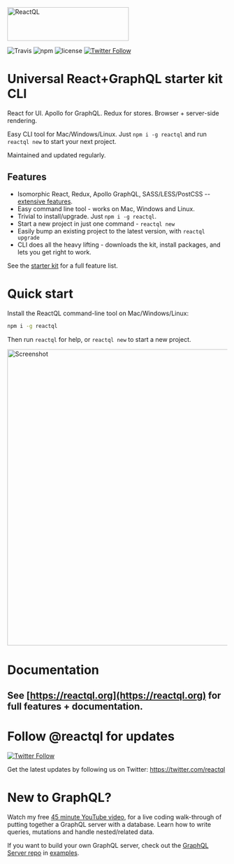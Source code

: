 <img src="https://reactql.org/reactql/logo.svg" alt="ReactQL" width="278" height="77" />

![Travis](https://api.travis-ci.org/reactql/cli.svg?branch=master) ![npm](https://img.shields.io/npm/dt/reactql.svg?style=flat-square) ![license](https://img.shields.io/github/license/reactql/cli.svg?style=flat-square) [![Twitter Follow](https://img.shields.io/twitter/follow/reactql.svg?style=social&label=Follow)](https://twitter.com/reactql)

# Universal React+GraphQL starter kit CLI

React for UI. Apollo for GraphQL. Redux for stores. Browser + server-side rendering.

Easy CLI tool for Mac/Windows/Linux. Just `npm i -g reactql` and run `reactql new` to start your next project.

Maintained and updated regularly.

## Features

* Isomorphic React, Redux, Apollo GraphQL, SASS/LESS/PostCSS -- [extensive features](https://github.com/reactql/kit).
* Easy command line tool - works on Mac, Windows and Linux.
* Trivial to install/upgrade. Just `npm i -g reactql`.
* Start a new project in just one command - `reactql new`
* Easily bump an existing project to the latest version, with `reactql upgrade`
* CLI does all the heavy lifting - downloads the kit, install packages, and lets you get right to work.

See the [starter kit](https://github.com/reactql/kit) for a full feature list.

# Quick start

Install the ReactQL command-line tool on Mac/Windows/Linux:

```bash
npm i -g reactql
```

Then run `reactql` for help, or `reactql new` to start a new project.

<img src="https://reactql.org/reactql/screenshot.png" alt="Screenshot" width="570" height="678" />

# Documentation

## See **[https://reactql.org](https://reactql.org)** for full features + documentation.

# Follow @reactql for updates

[![Twitter Follow](https://img.shields.io/twitter/follow/reactql.svg?style=social&label=Follow)](https://twitter.com/reactql)

Get the latest updates by following us on Twitter: https://twitter.com/reactql

# New to GraphQL?

Watch my free [45 minute YouTube video](https://www.youtube.com/watch?v=DNPVqK_woRQ), for a live coding walk-through of putting together a GraphQL server with a database. Learn how to write queries, mutations and handle nested/related data.

If you want to build your own GraphQL server, check out the [GraphQL Server repo](https://github.com/reactql/examples/tree/master/graphql-server) in [examples](https://github.com/reactql/examples).
